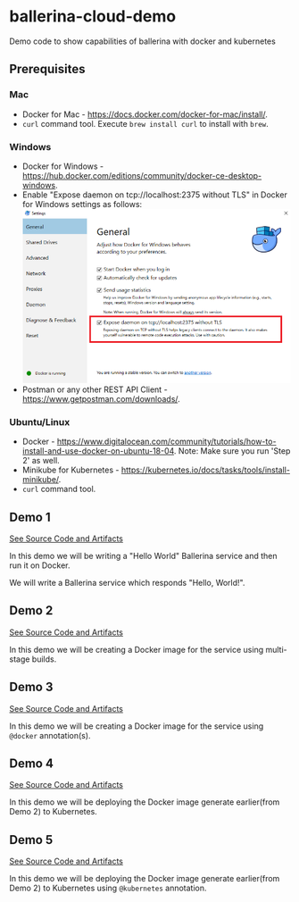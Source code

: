 # ballerina-cloud-demo
Demo code to show capabilities of ballerina with docker and kubernetes

## Prerequisites
### Mac
- Docker for Mac - https://docs.docker.com/docker-for-mac/install/.   
- `curl` command tool. Execute `brew install curl` to install with `brew`.  

### Windows
- Docker for Windows - https://hub.docker.com/editions/community/docker-ce-desktop-windows.
- Enable "Expose daemon on tcp://localhost:2375 without TLS" in Docker for Windows settings as follows:
![Expose daemon on tcp://localhost:2375 without TLS](images/docker-localhost-windows.png "localhost daemon")
- Postman or any other REST API Client - https://www.getpostman.com/downloads/.

### Ubuntu/Linux
- Docker - https://www.digitalocean.com/community/tutorials/how-to-install-and-use-docker-on-ubuntu-18-04. Note: Make sure you run 'Step 2' as well.
- Minikube for Kubernetes - https://kubernetes.io/docs/tasks/tools/install-minikube/.
- `curl` command tool.

## Demo 1
[See Source Code and Artifacts](demo-1)

In this demo we will be writing a "Hello World" Ballerina service and then run it on Docker.

We will write a Ballerina service which responds "Hello, World!".

## Demo 2
[See Source Code and Artifacts](demo-2)

In this demo we will be creating a Docker image for the service using multi-stage builds.

## Demo 3
[See Source Code and Artifacts](demo-3)

In this demo we will be creating a Docker image for the service using `@docker` annotation(s).

## Demo 4
[See Source Code and Artifacts](demo-4)

In this demo we will be deploying the Docker image generate earlier(from Demo 2) to Kubernetes.

## Demo 5
[See Source Code and Artifacts](demo-5)

In this demo we will be deploying the Docker image generate earlier(from Demo 2) to Kubernetes using `@kubernetes` annotation.
